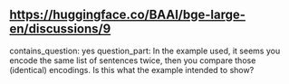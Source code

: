 ## https://huggingface.co/BAAI/bge-large-en/discussions/9

contains_question: yes
question_part: In the example used, it seems you encode the same list of sentences twice, then you compare those (identical) encodings. Is this what the example intended to show?